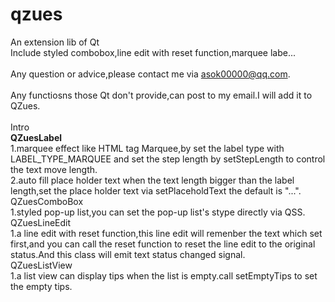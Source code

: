 # qzues
An extension lib of Qt<br>
Include styled combobox,line edit with reset function,marquee labe...<br><br>
Any question or advice,please contact me via asok00000@qq.com.<br><br>
Any functiosns those Qt don't provide,can post to my email.I will add it to QZues.<br><br>
Intro<br>
   <b>QZuesLabel</b><br>
    1.marquee effect like HTML tag Marquee,by set the label type with LABEL_TYPE_MARQUEE and set the step length by setStepLength to control the text move length.<br>
    2.auto fill place holder text when the text length bigger than the label length,set the place holder text via setPlaceholdText the default is "...".<br>
  QZuesComboBox<br>
    1.styled pop-up list,you can set the pop-up list's stype directly via QSS.<br>
  QZuesLineEdit<br>
    1.a line edit with reset function,this line edit will remenber the text which set first,and you can call the reset function to reset the line edit to the original status.And this class will emit text status changed signal.<br>
  QZuesListView<br>
    1.a list view can display tips when the list is empty.call setEmptyTips to set the empty tips.<br>
